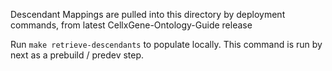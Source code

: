 Descendant Mappings are pulled into this directory by deployment commands, from latest CellxGene-Ontology-Guide release

Run `make retrieve-descendants` to populate locally. This command is run by next as a prebuild / predev step.
